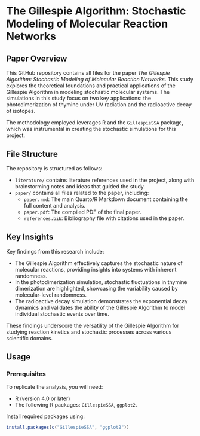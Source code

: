 # The Gillespie Algorithm: Stochastic Modeling of Molecular Reaction Networks

## Paper Overview

This GitHub repository contains all files for the paper *The Gillespie Algorithm: Stochastic Modeling of Molecular Reaction Networks*. This study explores the theoretical foundations and practical applications of the Gillespie Algorithm in modeling stochastic molecular systems. The simulations in this study focus on two key applications: the photodimerization of thymine under UV radiation and the radioactive decay of isotopes.

The methodology employed leverages R and the `GillespieSSA` package, which was instrumental in creating the stochastic simulations for this project.

## File Structure

The repository is structured as follows:

- `literature/` contains literature references used in the project, along with brainstorming notes and ideas that guided the study.
- `paper/` contains all files related to the paper, including:
  - `paper.rmd`: The main Quarto/R Markdown document containing the full content and analysis.
  - `paper.pdf`: The compiled PDF of the final paper.
  - `references.bib`: Bibliography file with citations used in the paper.

## Key Insights

Key findings from this research include:
- The Gillespie Algorithm effectively captures the stochastic nature of molecular reactions, providing insights into systems with inherent randomness.
- In the photodimerization simulation, stochastic fluctuations in thymine dimerization are highlighted, showcasing the variability caused by molecular-level randomness.
- The radioactive decay simulation demonstrates the exponential decay dynamics and validates the ability of the Gillespie Algorithm to model individual stochastic events over time.

These findings underscore the versatility of the Gillespie Algorithm for studying reaction kinetics and stochastic processes across various scientific domains.

## Usage

### Prerequisites
To replicate the analysis, you will need:
- R (version 4.0 or later)
- The following R packages: `GillespieSSA`, `ggplot2`.

Install required packages using:
```r
install.packages(c("GillespieSSA", "ggplot2"))
